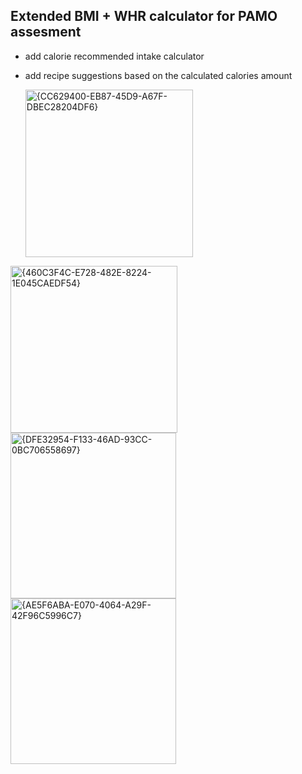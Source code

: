 ## Extended BMI + WHR calculator for PAMO assesment

- add calorie recommended intake calculator
- add recipe suggestions based on the calculated calories amount

  <img width="268" alt="{CC629400-EB87-45D9-A67F-DBEC28204DF6}" src="https://github.com/user-attachments/assets/76d85fb3-f716-4ab9-988e-778dca48cb7a" />
<img width="267" alt="{460C3F4C-E728-482E-8224-1E045CAEDF54}" src="https://github.com/user-attachments/assets/94fc43bb-5a01-4efd-80bd-2217d99a56f4" />
<img width="265" alt="{DFE32954-F133-46AD-93CC-0BC706558697}" src="https://github.com/user-attachments/assets/6ea082ba-553a-4074-bf14-8d72472dee52" />
<img width="265" alt="{AE5F6ABA-E070-4064-A29F-42F96C5996C7}" src="https://github.com/user-attachments/assets/53200971-b409-42e2-8dd9-5739e1d47d2d" />
